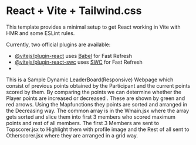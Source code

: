 # React + Vite + Tailwind.css

This template provides a minimal setup to get React working in Vite with HMR and some ESLint rules.

Currently, two official plugins are available:

- [@vitejs/plugin-react](https://github.com/vitejs/vite-plugin-react/blob/main/packages/plugin-react/README.md) uses [Babel](https://babeljs.io/) for Fast Refresh
- [@vitejs/plugin-react-swc](https://github.com/vitejs/vite-plugin-react-swc) uses [SWC](https://swc.rs/) for Fast Refresh
- 
This is a Sample Dynamic LeaderBoard(Responsive) Webpage which consist of previous points obtained by the Participant and the current points scored by them. By comparing the points we can determine whether the Player points are increased or decreased . These are shown by green and red arrows.
Using the Mapfunctions they points are sorted and arranged in the Decreasing way.
The common array is in the Wmain.jsx where the array gets sorted and slice them into first 3 members who scored maximum points and rest of all members.
The first 3 Members are sent to Topscorer.jsx to Highlight them with profile image and the Rest of all sent to Otherscorer.jsx where they are arranged in a grid way.
